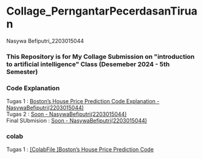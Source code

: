 # Collage_PerngantarPecerdasanTiruan
Nasywa Befiputri_2203015044

### This Repository is for My Collage Submission on "introduction to artificial intelligence" Class (Desemeber 2024 - 5th Semester)

### Code Explanation
Tugas 1 : [Boston’s House Price Prediction Code Explanation - NasywaBefiputri(2203015044)](https://docs.google.com/document/d/1IeoKQrJGZsRWRf0gsmQ69_2uwF1JmffSyTPNgy3L6wY/edit?usp=sharing) <br>
Tugas 2 : [Soon - NasywaBefiputri(2203015044)](#) <br>
Final SUbmision : [Soon - NasywaBefiputri(2203015044)](#)


### colab
Tugas 1 : [ [ColabFile ]Boston’s House Price Prediction Code](https://colab.research.google.com/drive/11d_K8mtimBSicTlxtGbAor5iluVyl31t?usp=sharing)

